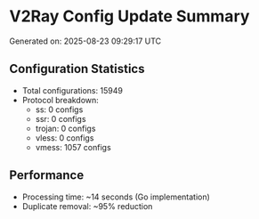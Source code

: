 # V2Ray Config Update Summary
Generated on: 2025-08-23 09:29:17 UTC

## Configuration Statistics
- Total configurations: 15949
- Protocol breakdown:
  - ss: 0 configs
  - ssr: 0 configs
  - trojan: 0 configs
  - vless: 0 configs
  - vmess: 1057 configs

## Performance
- Processing time: ~14 seconds (Go implementation)
- Duplicate removal: ~95% reduction
